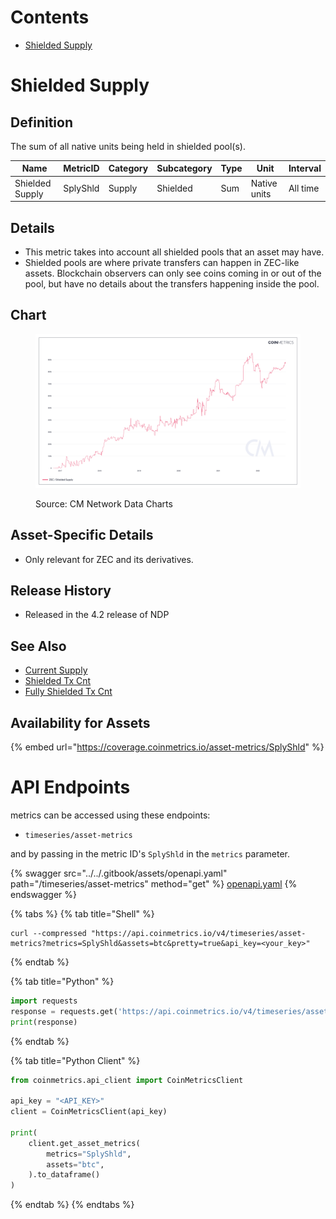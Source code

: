 # Contents

* [Shielded Supply](subcategory.md#splyshld)

# Shielded Supply<a href="#splyshld" id="splyshld"></a>

## Definition

The sum of all native units being held in shielded pool(s).

| Name            | MetricID | Category | Subcategory | Type | Unit         | Interval |
| --------------- | -------- | -------- | ----------- | ---- | ------------ | -------- |
| Shielded Supply | SplyShld | Supply   | Shielded    | Sum  | Native units | All time |

## Details

* This metric takes into account all shielded pools that an asset may have.
* Shielded pools are where private transfers can happen in ZEC-like assets. Blockchain observers can only see coins coming in or out of the pool, but have no details about the transfers happening inside the pool.

## Chart

<figure><img src="../../.gitbook/assets/Coin_Metrics_Network_Data_2022-09-16T12-33.png" alt=""><figcaption><p>Source: CM Network Data Charts</p></figcaption></figure>

## Asset-Specific Details

* Only relevant for ZEC and its derivatives.

## Release History

* Released in the 4.2 release of NDP

## See Also

* [Current Supply](https://docs.coinmetrics.io/asset-metrics/supply/splycur)
* [Shielded Tx Cnt](https://docs.coinmetrics.io/asset-metrics/transactions/txshldcnt)
* [Fully Shielded Tx Cnt](https://docs.coinmetrics.io/asset-metrics/transactions/txshldfullcnt)

## Availability for Assets

{% embed url="https://coverage.coinmetrics.io/asset-metrics/SplyShld" %}


# API Endpoints

<Subcategory> metrics can be accessed using these endpoints:

* `timeseries/asset-metrics`

and by passing in the metric ID's `SplyShld` in the `metrics` parameter.

{% swagger src="../../.gitbook/assets/openapi.yaml" path="/timeseries/asset-metrics" method="get" %}
[openapi.yaml](../../.gitbook/assets/openapi.yaml)
{% endswagger %}

{% tabs %}
{% tab title="Shell" %}
```shell
curl --compressed "https://api.coinmetrics.io/v4/timeseries/asset-metrics?metrics=SplyShld&assets=btc&pretty=true&api_key=<your_key>"
```
{% endtab %}

{% tab title="Python" %}
```python
import requests
response = requests.get('https://api.coinmetrics.io/v4/timeseries/asset-metrics?metrics=SplyShld&assets=btc&pretty=true&api_key=<your_key>').json()
print(response)
```
{% endtab %}

{% tab title="Python Client" %}
```python
from coinmetrics.api_client import CoinMetricsClient

api_key = "<API_KEY>"
client = CoinMetricsClient(api_key)

print(
    client.get_asset_metrics(
        metrics="SplyShld", 
        assets="btc",
    ).to_dataframe()
)
```
{% endtab %}
{% endtabs %}
